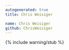 ```yaml
---
autogenerated: true
title: Chris Weisiger

name: Chris Weisiger
github: ChrisWeisiger
---
```


{% include warning/stub %}
